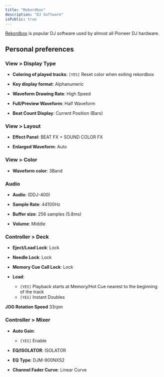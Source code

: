 ```yaml
---
title: "Rekordbox"
description: "DJ Software"
isPublic: true
---
```


[Rekordbox](https://rekordbox.com) is popular DJ software used by almost all
Pioneer DJ hardware.

## Personal preferences
### View > Display Type
* **Coloring of played tracks**:
  `[YES]` Reset color when exiting rekordbox

* **Key display format**:
  Alphanumeric

* **Waveform Drawing Rate**:
  High Speed

* **Full/Preview Waveform**:
  Half Waveform

* **Beat Count Display**:
  Current Position (Bars)

### View > Layout
* **Effect Panel**:
  BEAT FX + SOUND COLOR FX

* **Enlarged Waveform**:
  Auto

### View > Color
* **Waveform color**:
  3Band

### Audio
* **Audio**:
  (DDJ-400)

* **Sample Rate**:
  44100Hz

* **Buffer size**:
  256 samples (5.8ms)

* **Volume**:
  Middle

### Controller > Deck
* **Eject/Load Lock**:
  Lock

* **Needle Lock**:
  Lock

* **Memory Cue Call Lock**:
  Lock

* **Load**:
  * `[YES]` Playback starts at Memory/Hot Cue nearest to the beginning of the track
  * `[YES]` Instant Doubles

**JOG Rotation Speed**
33rpm

### Controller > Mixer
* **Auto Gain**:
  * `[YES]` Enable

* **EQ/ISOLATOR**:
  ISOLATOR

* **EQ Type**:
  DJM-900NXS2

<!-- I might want to experience with this setting a bit more -->
* **Channel Fader Curve**:
  Linear Curve
